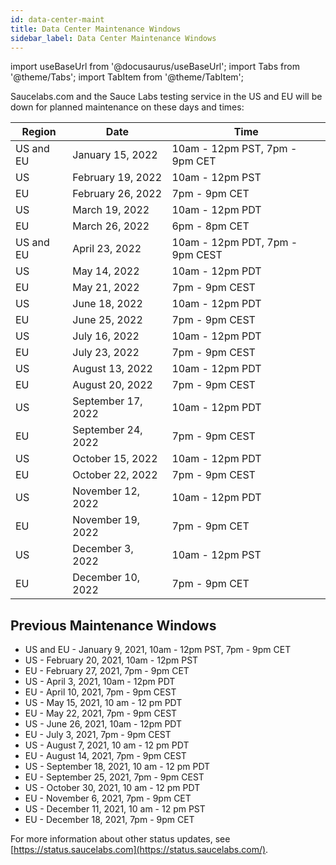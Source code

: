 ```yaml
---
id: data-center-maint
title: Data Center Maintenance Windows
sidebar_label: Data Center Maintenance Windows
---
```


import useBaseUrl from '@docusaurus/useBaseUrl';
import Tabs from '@theme/Tabs';
import TabItem from '@theme/TabItem';

Saucelabs.com and the Sauce Labs testing service in the US and EU will be down for planned maintenance on these days and times:

| Region | Date | Time |
|---|---|---|
| US and EU | January 15, 2022 | 10am - 12pm PST, 7pm - 9pm CET  |
| US  | February 19, 2022	  | 10am - 12pm PST  |
| EU  | February 26, 2022  | 7pm - 9pm CET  |
| US  | March 19, 2022  | 10am - 12pm PDT  |
| EU  | March 26, 2022  | 6pm - 8pm CET  |
| US and EU  | April 23, 2022  | 10am - 12pm PDT, 7pm - 9pm CEST  |
| US  | May 14, 2022  | 10am - 12pm PDT  |
| EU  | May 21, 2022  | 7pm - 9pm CEST  |
| US  | June 18, 2022  | 10am - 12pm PDT  |
| EU  | June 25, 2022  | 7pm - 9pm CEST  |
| US  | July 16, 2022  | 10am - 12pm PDT  |
| EU  | July 23, 2022  | 7pm - 9pm CEST  |
| US  | August 13, 2022  | 10am - 12pm PDT  |
| EU  | August 20, 2022  | 7pm - 9pm CEST  |
| US  | September 17, 2022  | 10am - 12pm PDT  |
| EU  | September 24, 2022  | 7pm - 9pm CEST  |
| US  | October 15, 2022  | 10am - 12pm PDT  |
| EU  | October 22, 2022  | 7pm - 9pm CEST  |
| US  | November 12, 2022  | 10am - 12pm PDT  |
| EU  | November 19, 2022  | 7pm - 9pm CET  |
| US  | December 3, 2022  | 10am - 12pm PST  |
| EU  | December 10, 2022  | 7pm - 9pm CET  |


## Previous Maintenance Windows
* US and EU - January 9, 2021, 10am - 12pm PST, 7pm - 9pm CET
* US - February 20, 2021, 10am - 12pm PST
* EU - February 27, 2021, 7pm - 9pm CET
* US - April 3, 2021, 10am - 12pm PDT
* EU - April 10, 2021, 7pm - 9pm CEST
* US - May 15, 2021, 10 am - 12 pm PDT
* EU - May 22, 2021, 7pm - 9pm CEST
* US - June 26, 2021, 10am - 12pm PDT
* EU - July 3, 2021, 7pm - 9pm CEST
* US - August 7, 2021, 10 am - 12 pm PDT
* EU - August 14, 2021, 7pm - 9pm CEST
* US - September 18, 2021, 10 am - 12 pm PDT
* EU - September 25, 2021, 7pm - 9pm CEST
* US - October 30, 2021, 10 am - 12 pm PDT
* EU - November 6, 2021, 7pm - 9pm CET
* US - December 11, 2021, 10 am - 12 pm PST
* EU - December 18, 2021, 7pm - 9pm CET


For more information about other status updates, see [https://status.saucelabs.com](https://status.saucelabs.com/).
